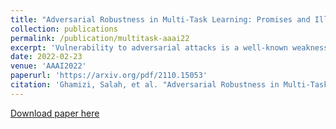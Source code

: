 ```yaml
---
title: "Adversarial Robustness in Multi-Task Learning: Promises and Illusions"
collection: publications
permalink: /publication/multitask-aaai22
excerpt: 'Vulnerability to adversarial attacks is a well-known weakness of Deep Neural networks. While most of the studies focus on single-task neural networks with computer vision datasets, very little research has considered complex multi-task models that are common in real applications. In this paper, we evaluate the design choices that impact the robustness of multi-task deep learning networks. We provide evidence that blindly adding auxiliary tasks, or weighing the tasks provides a false sense of robustness. Thereby, we tone down the claim made by previous research and study the different factors which may affect robustness. In particular, we show that the choice of the task to incorporate in the loss function are important factors that can be leveraged to yield more robust models.'
date: 2022-02-23
venue: 'AAAI2022'
paperurl: 'https://arxiv.org/pdf/2110.15053'
citation: 'Ghamizi, Salah, et al. "Adversarial Robustness in Multi-Task Learning: Promises and Illusions." arXiv preprint arXiv:2110.15053 (2021)'
---
```

[Download paper here](https://arxiv.org/pdf/2110.15053)
